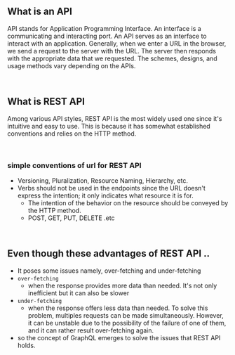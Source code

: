 ## What is an API

API stands for Application Programming Interface.
An interface is a communicating and interacting port. An API serves as an interface to interact with an application. Generally, when we enter a URL in the browser, we send a request to the server with the URL. The server then responds with the appropriate data that we requested.
The schemes, designs, and usage methods vary depending on the APIs.

<br/>

## What is REST API

Among various API styles, REST API is the most widely used one since it's intuitive and easy to use. This is because it has somewhat established conventions and relies on the HTTP method.

<br/>

### simple conventions of url for REST API

- Versioning, Pluralization, Resource Naming, Hierarchy, etc.
- Verbs should not be used in the endpoints since the URL doesn't express the intention; it only indicates what resource it is for.
  - The intention of the behavior on the resource should be conveyed by the HTTP method.
  - POST, GET, PUT, DELETE .etc

<br/>

## Even though these advantages of REST API ..

- It poses some issues namely, over-fetching and under-fetching
- `over-fetching`
  -  when the response provides more data than needed. It's not only inefficient but it can also be slower
- `under-fetching`
  - when the response offers less data than needed. To solve this problem, multiples requests can be made simultaneously. However, it can be unstable due to the possibility of the failure of one of them, and it can rather result over-fetching again.
- so the concept of GraphQL emerges to solve the issues that REST API holds.
